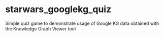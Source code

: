 # starwars_googlekg_quiz
Simple quiz game to demonstrate usage of Google KG data obtained with the Knowledge Graph Viewer tool
